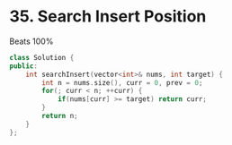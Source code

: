 # 35. Search Insert Position

Beats 100%

```c++
class Solution {
public:
    int searchInsert(vector<int>& nums, int target) {
        int n = nums.size(), curr = 0, prev = 0;
        for(; curr < n; ++curr) {
            if(nums[curr] >= target) return curr;
        }
        return n;
    }
};
```

